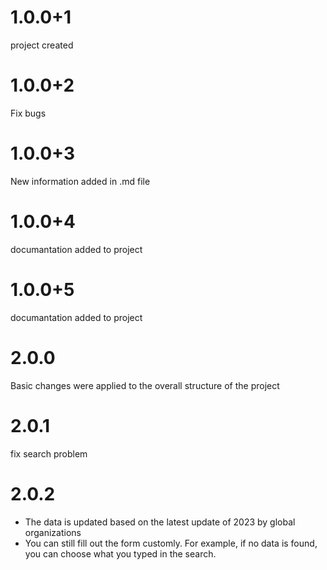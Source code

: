 # 1.0.0+1

project created
# 1.0.0+2

Fix bugs
# 1.0.0+3 

New information added in .md file
# 1.0.0+4

documantation added to project
# 1.0.0+5

documantation added to project
# 2.0.0

Basic changes were applied to the overall structure of the project
# 2.0.1

fix search problem

# 2.0.2
- The data is updated based on the latest update of 2023 by global organizations
- You can still fill out the form customly. For example, if no data is found, you can choose what you typed in the search.